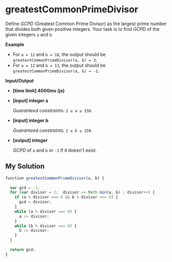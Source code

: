 # greatestCommonPrimeDivisor
﻿Define _GCPD_ (Greatest Common Prime Divisor) as the largest prime number that divides both given positive integers. Your task is to find _GCPD_ of the given integers `a` and `b`.

**Example**

*   For `a = 12` and `b = 18`, the output should be
    `greatestCommonPrimeDivisor(a, b) = 3`;
*   For `a = 12` and `b = 13`, the output should be
    `greatestCommonPrimeDivisor(a, b) = -1`.

**Input/Output**

*   **[time limit] 4000ms (js)**

*   **[input] integer a**

    _Guaranteed constraints:_
    `2 ≤ a ≤ 150`.

*   **[input] integer b**

    _Guaranteed constraints:_
    `2 ≤ b ≤ 150`.

*   **[output] integer**

    _GCPD_ of `a` and `b` or `-1` if it doesn't exist.


## My Solution
```javascript
﻿function greatestCommonPrimeDivisor(a, b) {
​
  var gcd = -1;
  for (var divisor = 2;  divisor <= Math.min(a, b) ; divisor++) {
    if (a % divisor === 0 && b % divisor === 0) {
      gcd = divisor;
    }
    while (a % divisor === 0) {
      a /= divisor;
    }
    while (b % divisor === 0) {
      b /= divisor;
    }
  }
​
  return gcd;
}
​
```
